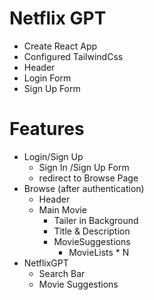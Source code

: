 # Netflix GPT
- Create React App
- Configured TailwindCss
- Header
- Login Form
- Sign Up Form

# Features
- Login/Sign Up
   - Sign In /Sign Up Form
   - redirect to Browse Page
- Browse (after authentication)
   - Header
   - Main Movie
       - Tailer in Background
       - Title & Description
       - MovieSuggestions
           - MovieLists * N
- NetflixGPT
   - Search Bar
   - Movie Suggestions